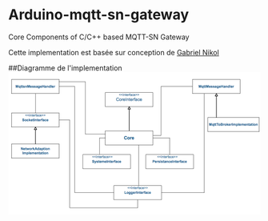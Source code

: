 # Arduino-mqtt-sn-gateway
Core Components of C/C++ based MQTT-SN Gateway 

Cette implementation est basée sur conception de [Gabriel Nikol](https://github.com/S3ler/arduino-mqtt-sn-gateway) 

##Diagramme de l'implementation
![Implementation Diagram](Core_Diagramme.png)